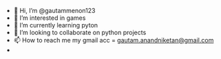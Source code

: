 - 👋 Hi, I’m @gautammenon123
- 👀 I’m interested in games
- 🌱 I’m currently learning pyton
- 💞️ I’m looking to collaborate on python projects
- 📫 How to reach me my gmail acc = gautam.anandniketan@gmail.com
- 

<!---
gautammenon123/gautammenon123 is a ✨ special ✨ repository because its `README.md` (this file) appears on your GitHub profile.
You can click the Preview link to take a look at your changes.
--->
